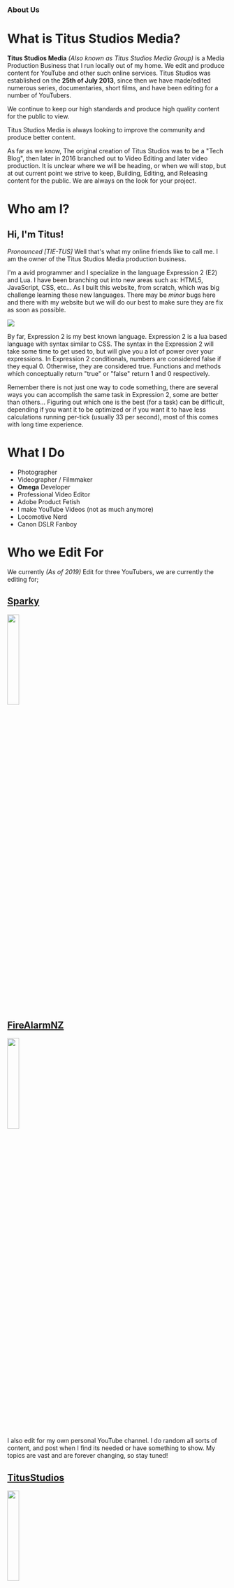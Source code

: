 ### About Us

# What is **Titus Studios Media?**
**Titus Studios Media** *(Also known as Titus Studios Media Group)* is a Media Production Business that I run locally out of my home. We edit and produce content for YouTube and other such online services. Titus Studios was established on the **25th of July 2013**, since then we have made/edited numerous series, documentaries, short films, and have been editing for a number of YouTubers.

We continue to keep our high standards and produce high quality content for the public to view.

Titus Studios Media is always looking to improve the community and produce better content.

As far as we know, The original creation of Titus Studios was to be a "Tech Blog", then later in 2016 branched out to Video Editing and later video production. It is unclear where we will be heading, or when we will stop, but at out current point we strive to keep, Building, Editing, and Releasing content for the public. We are always on the look for your project.


# Who am I?
## Hi, I'm Titus!
*Pronounced [TIE-TUS]*
Well that's what my online friends like to call me. I am the owner of the Titus Studios Media production business. 

I'm a avid programmer and I specialize in the language Expression 2 (E2) and Lua. I have been branching out into new areas such as: HTML5, JavaScript, CSS, etc... As I built this website, from scratch, which was big challenge learning these new languages. There may be *minor* bugs here and there with my website but we will do our best to make sure they are fix as soon as possible.

![](https://i.imgur.com/QBvSSyv.png)

By far, Expression 2 is my best known language. Expression 2 is a lua based language with syntax similar to CSS. The syntax in the Expression 2 will take some time to get used to, but will give you a lot of power over your expressions. In Expression 2 conditionals, numbers are considered false if they equal 0. Otherwise, they are considered true. Functions and methods which conceptually return "true" or "false" return 1 and 0 respectively. 

Remember there is not just one way to code something, there are several ways you can accomplish the same task in Expression 2, some are better than others... Figuring out which one is the best (for a task) can be difficult, depending if you want it to be optimized or if you want it to have less calculations running per-tick (usually 33 per second), most of this comes with long time experience.


# What I Do
* Photographer
* Videographer / Filmmaker  
* **Omega** Developer
* Professional Video Editor
* Adobe Product Fetish
* I make YouTube Videos (not as much anymore)
* Locomotive Nerd
* Canon DSLR Fanboy

# Who we Edit For
We currently *(As of 2019)* Edit for three YouTubers, we are currently the editing for;

## [Sparky](https://www.youtube.com/channel/UCuoeboTy1Sdr-IBDPPygsJQ)
<img src="https://i.imgur.com/KLSzAuE.jpg" width="23%">

## [FireAlarmNZ](https://www.youtube.com/channel/UC9IZqHPuyd89IlbGmYWj1aw)
<img src="https://i.imgur.com/DOln47z.jpg" width="23%">

I also edit for my own personal YouTube channel. I do random all sorts of content, and post when I find its needed or have something to show. My topics are vast and are forever changing, so stay tuned!

## [TitusStudios](https://www.youtube.com/channel/UC3HWf_aR5xBSLf5c0PhofnA)
<img src="https://i.imgur.com/Kj01iOH.png" width="23%">
